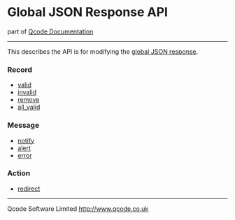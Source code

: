 Global JSON Response API
===================
part of [Qcode Documentation](index.md)

* * *

This describes the API is for modifying the [global JSON response].

### Record

* [valid]
* [invalid]
* [remove]
* [all_valid]

### Message

* [notify]
* [alert]
* [error]

### Action

* [redirect]

* * *

Qcode Software Limited <http://www.qcode.co.uk>

[valid]: procs/record_valid.md
[invalid]: procs/record_invalid.md
[remove]: procs/record_remove.md
[all_valid]: procs/record_all_valid.md
[notify]: procs/message_notify.md
[alert]: procs/message_alert.md
[error]: procs/message_error.md
[redirect]: procs/action_redirect.md

[global JSON response]: global-json-response.md
